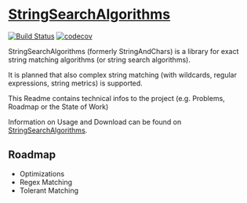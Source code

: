 [StringSearchAlgorithms](http://stringsearchalgorithms.amygdalum.net/)
===============
[![Build Status](https://api.travis-ci.org/almondtools/stringsearchalgorithms.svg)](https://travis-ci.org/almondtools/stringsearchalgorithms)
[![codecov](https://codecov.io/gh/almondtools/stringsearchalgorithms/branch/master/graph/badge.svg)](https://codecov.io/gh/almondtools/stringsearchalgorithms)


StringSearchAlgorithms (formerly StringAndChars) is a library for exact string matching algorithms (or string search algorithms).

It is planned that also complex string matching (with wildcards, regular expressions, string metrics) is supported.

This Readme contains technical infos to the project (e.g. Problems, Roadmap or the State of Work)

Information on Usage and Download can be found on [StringSearchAlgorithms](http://stringsearchalgorithms.amygdalum.net/). 

Roadmap
-----
- Optimizations
- Regex Matching
- Tolerant Matching